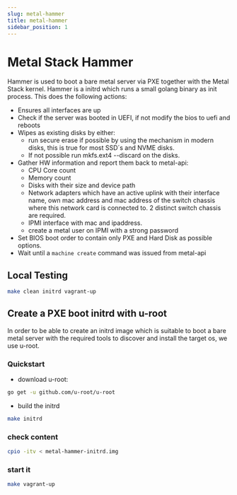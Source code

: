 ```yaml
---
slug: metal-hammer
title: metal-hammer
sidebar_position: 1
---
```


# Metal Stack Hammer

Hammer is used to boot a bare metal server via PXE together with the Metal Stack kernel. Hammer is a initrd which runs a small golang binary as init process. This does the following actions:

- Ensures all interfaces are up
- Check if the server was booted in UEFI, if not modify the bios to uefi and reboots
- Wipes as existing disks by either:
  - run secure erase if possible by using the mechanism in modern disks, this is true for most SSD´s and NVME disks.
  - If not possible run mkfs.ext4 --discard on the disks.
- Gather HW information and report them back to metal-api:
  - CPU Core count
  - Memory count
  - Disks with their size and device path
  - Network adapters which have an active uplink with their interface name, own mac address and mac address of the switch chassis where this network card is connected to. 2 distinct switch chassis are required.
  - IPMI interface with mac and ipaddress.
  - create a metal user on IPMI with a strong password
- Set BIOS boot order to contain only PXE and Hard Disk as possible options.
- Wait until a `machine create` command was issued from metal-api

## Local Testing

```bash
make clean initrd vagrant-up
```

## Create a PXE boot initrd with u-root

In order to be able to create an initrd image which is suitable to boot a bare metal server with the required tools to discover and install the target os, we use u-root.

### Quickstart

- download u-root:

```bash
go get -u github.com/u-root/u-root
```

- build the initrd

```bash
make initrd
```

### check content

```bash
cpio -itv < metal-hammer-initrd.img
```

### start it

```bash
make vagrant-up
```
